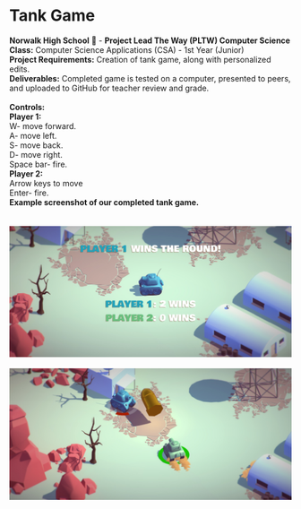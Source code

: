# Tank Game
<b>Norwalk High School</b> :school: - <b>Project Lead The Way (PLTW) Computer Science</b><br>
<b>Class:</b> Computer Science Applications (CSA) - 1st Year (Junior)<br>
<b>Project Requirements:</b> Creation of tank game, along with personalized edits.<br>
<b>Deliverables:</b> Completed game is tested on a computer, presented to peers, and uploaded to GitHub for teacher review and grade.   
<br>
<b>Controls:</b><br>
<b>Player 1:</b><br>
W- move forward.<br>
A- move left.<br>
S- move back.<br>
D- move right.<br>
Space bar- fire.<br>
<b>Player 2:</b><br>
Arrow keys to move<br>
Enter- fire.<br>
<b>Example screenshot of our completed tank game.</b><br><br> 
<br>
![Alt text](https://github.com/canithachi/tankgame/blob/master/screenshots/player.jpg "English Unfilled Version")
<br><br>
![Alt text](https://github.com/canithachi/tankgame/blob/master/screenshots/ca.jpg "English Unfilled Version")
